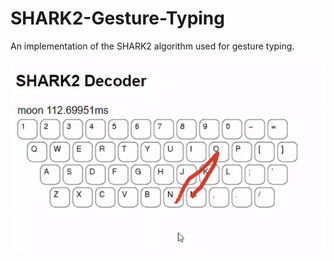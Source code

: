 # SHARK2-Gesture-Typing
An implementation of the SHARK2 algorithm used for gesture typing. 

![](gif.gif)
